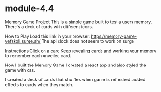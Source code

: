 # module-4.4

Memory Game Project
This is a simple game built to test a users memory. There's a deck of cards with different icons.

How to Play
Load this link in your browser: https://memory-game-vefskoli.surge.sh/
The api clock does not seem to work on surge

Instructions
Click on a card
Keep revealing cards and working your memory to remember each unveiled card.

How I built the Memory Game
I created a react app and also styled the game with css.

I created a deck of cards that shuffles when game is refreshed.
added effects to cards when they match.
